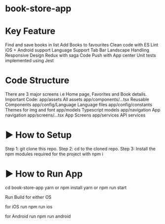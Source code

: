 # book-store-app

# Key Feature
Find and save books in list
Add Books to favourites
Clean code with ES Lint
iOS + Android support
Language Support
Tab Bar
Landscape Handling
Responsive Design
Redux with saga
Code Push with App center
Unit tests implemented using Jest

# Code Structure
There are 3 major screens i.e Home page, Favorites and Book details.
Important Code:
app/assets All assets
app/components/...tsx Reusable Components
app/config/Language Language files
app/config/constants Themes for img and font
app/models Typescript models
app/navigation App navigation
app/screens/...tsx App Screens
app/services API services

# ▶ How to Setup
Step 1: git clone this repo.
Step 2: cd to the cloned repo.
Step 3: Install the npm modules required for the project with npm i

# ▶ How to Run App
cd book-store-app
yarn or npm install
yarn or npm run start

Run Build for either OS

for iOS
run npm run ios

for Android
run npm run android